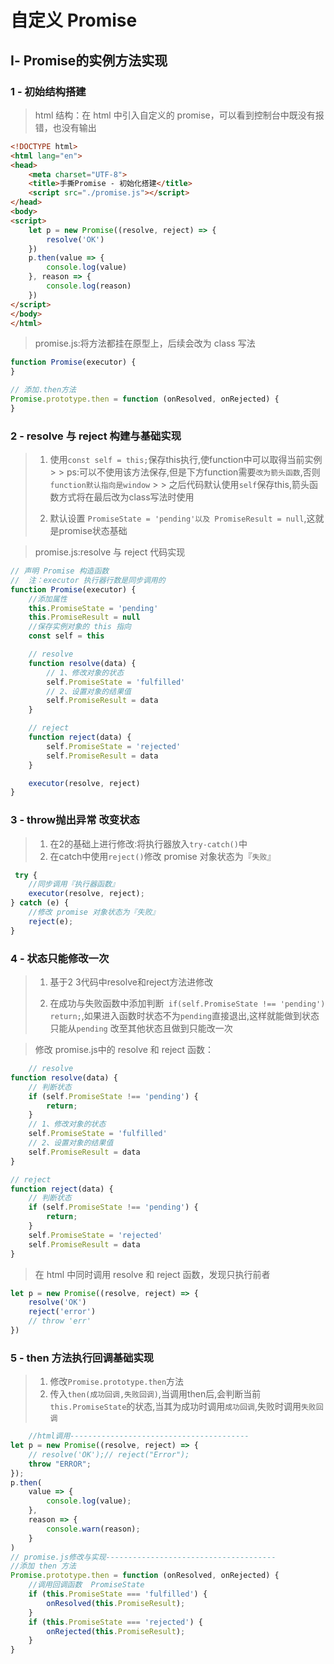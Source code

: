 # 自定义 Promise

## Ⅰ- Promise的实例方法实现

### 1 - 初始结构搭建

> html 结构：在 html 中引入自定义的 promise，可以看到控制台中既没有报错，也没有输出

```html
<!DOCTYPE html>
<html lang="en">
<head>
    <meta charset="UTF-8">
    <title>手撕Promise - 初始化搭建</title>
    <script src="./promise.js"></script>
</head>
<body>
<script>
    let p = new Promise((resolve, reject) => {
        resolve('OK')
    })
    p.then(value => {
        console.log(value)
    }, reason => {
        console.log(reason)
    })
</script>
</body>
</html>
```

> promise.js:将方法都挂在原型上，后续会改为 class 写法

```javascript
function Promise(executor) {
}

// 添加.then方法
Promise.prototype.then = function (onResolved, onRejected) {
}
```

### 2 - resolve 与 reject 构建与基础实现

> 1. 使用`const self = this;`保存this执行,使function中可以取得当前实例
     >
     >   ps:可以不使用该方法保存,但是下方function需要`改为箭头函数`,否则`function默认指向是window`
     >
     >   之后代码默认使用`self`保存this,箭头函数方式将在最后改为class写法时使用
>
>2. 默认设置 `PromiseState = 'pending'以及 PromiseResult = null`,这就是promise状态基础

> promise.js:resolve 与 reject 代码实现

```javascript
// 声明 Promise 构造函数
//  注：executor 执行器行数是同步调用的
function Promise(executor) {
    //添加属性
    this.PromiseState = 'pending'
    this.PromiseResult = null
    //保存实例对象的 this 指向
    const self = this

    // resolve
    function resolve(data) {
        // 1、修改对象的状态
        self.PromiseState = 'fulfilled'
        // 2、设置对象的结果值
        self.PromiseResult = data
    }

    // reject
    function reject(data) {
        self.PromiseState = 'rejected'
        self.PromiseResult = data
    }

    executor(resolve, reject)
}
```

### 3 - throw抛出异常 改变状态

> 1. 在2的基础上进行修改:将执行器放入`try-catch()`中
>2. 在catch中使用`reject()`修改 promise 对象状态为『`失败`』

```javascript
 try {
    //同步调用『执行器函数』
    executor(resolve, reject);
} catch (e) {
    //修改 promise 对象状态为『失败』
    reject(e);
}
```

### 4 - 状态只能修改一次

> 1. 基于2 3代码中resolve和reject方法进修改
>
>2. 在成功与失败函数中添加判断` if(self.PromiseState !== 'pending') return;`,如果进入函数时状态不为`pending`直接退出,这样就能做到状态只能从`pending`
    改至其他状态且做到只能改一次

> 修改 promise.js中的 resolve 和 reject 函数：

```javascript
    // resolve
function resolve(data) {
    // 判断状态
    if (self.PromiseState !== 'pending') {
        return;
    }
    // 1、修改对象的状态
    self.PromiseState = 'fulfilled'
    // 2、设置对象的结果值
    self.PromiseResult = data
}

// reject
function reject(data) {
    // 判断状态
    if (self.PromiseState !== 'pending') {
        return;
    }
    self.PromiseState = 'rejected'
    self.PromiseResult = data
}
```

> 在 html 中同时调用 resolve 和 reject 函数，发现只执行前者

```javascript
let p = new Promise((resolve, reject) => {
    resolve('OK')
    reject('error')
    // throw 'err'
})
```

### 5 - then 方法执行回调基础实现

> 1. 修改`Promise.prototype.then`方法
> 2. 传入`then(成功回调,失败回调)`,当调用then后,会判断当前`this.PromiseState`的状态,当其为成功时调用`成功回调`,失败时调用`失败回调`

```js
    //html调用----------------------------------------
let p = new Promise((resolve, reject) => {
    // resolve('OK');// reject("Error");
    throw "ERROR";
});
p.then(
    value => {
        console.log(value);
    },
    reason => {
        console.warn(reason);
    }
)
// promise.js修改与实现--------------------------------------
//添加 then 方法
Promise.prototype.then = function (onResolved, onRejected) {
    //调用回调函数  PromiseState
    if (this.PromiseState === 'fulfilled') {
        onResolved(this.PromiseResult);
    }
    if (this.PromiseState === 'rejected') {
        onRejected(this.PromiseResult);
    }
}
```
